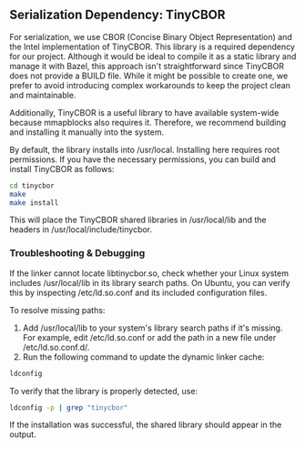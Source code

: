 ## Serialization Dependency: TinyCBOR

For serialization, we use CBOR (Concise Binary Object Representation) and the
Intel implementation of TinyCBOR. This library is a required dependency for our
project. Although it would be ideal to compile it as a static library and
manage it with Bazel, this approach isn't straightforward since TinyCBOR does
not provide a BUILD file. While it might be possible to create one, we prefer
to avoid introducing complex workarounds to keep the project clean and
maintainable.

Additionally, TinyCBOR is a useful library to have available system-wide
because mmapblocks also requires it. Therefore, we recommend building and
installing it manually into the system.

By default, the library installs into /usr/local. Installing here requires root
permissions. If you have the necessary permissions, you can build and install
TinyCBOR as follows:
```bash
cd tinycbor
make
make install
```

This will place the TinyCBOR shared libraries in /usr/local/lib and the headers
in /usr/local/include/tinycbor.

### Troubleshooting & Debugging

If the linker cannot locate libtinycbor.so, check whether your Linux system
includes /usr/local/lib in its library search paths. On Ubuntu, you can verify
this by inspecting /etc/ld.so.conf and its included configuration files.

To resolve missing paths:
1. Add /usr/local/lib to your system's library search paths if it's missing.
For example, edit /etc/ld.so.conf or add the path in a new file under /etc/ld.so.conf.d/.
2. Run the following command to update the dynamic linker cache:
```bash
ldconfig
```

To verify that the library is properly detected, use:
```bash
ldconfig -p | grep "tinycbor"
```
If the installation was successful, the shared library should appear in the output.

